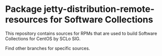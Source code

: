 # Package jetty-distribution-remote-resources for Software Collections

This repository contains sources for RPMs that are used
to build Software Collections for CentOS by SCLo SIG.

Find other branches for specific sources.
